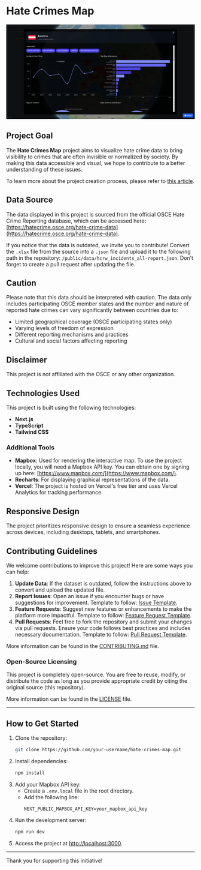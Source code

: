 # Hate Crimes Map

![Hate Crimes Map](public/screen.png)

## Project Goal

The **Hate Crimes Map** project aims to visualize hate crime data to bring visibility to crimes that are often invisible or normalized by society. By making this data accessible and visual, we hope to contribute to a better understanding of these issues.

To learn more about the project creation process, please refer to [this article](https://koadt.vercel.app/blog/hate-crimes-map-visualizing-hate-crime-data-for-greater-awareness/).

## Data Source

The data displayed in this project is sourced from the official OSCE Hate Crime Reporting database, which can be accessed here: [https://hatecrime.osce.org/hate-crime-data](https://hatecrime.osce.org/hate-crime-data).

If you notice that the data is outdated, we invite you to contribute! Convert the `.xlsx` file from the source into a `.json` file and upload it to the following path in the repository: `/public/data/hcrw_incidents_all-report.json`. Don’t forget to create a pull request after updating the file.

## Caution

Please note that this data should be interpreted with caution. The data only includes participating OSCE member states and the number and nature of reported hate crimes can vary significantly between countries due to:

- Limited geographical coverage (OSCE participating states only)
- Varying levels of freedom of expression
- Different reporting mechanisms and practices
- Cultural and social factors affecting reporting

## Disclaimer

This project is not affiliated with the OSCE or any other organization.

## Technologies Used

This project is built using the following technologies:

- **Next.js**
- **TypeScript**
- **Tailwind CSS**

### Additional Tools

- **Mapbox**: Used for rendering the interactive map. To use the project locally, you will need a Mapbox API key. You can obtain one by signing up here: [https://www.mapbox.com/](https://www.mapbox.com/).
- **Recharts**: For displaying graphical representations of the data.
- **Vercel**: The project is hosted on Vercel's free tier and uses Vercel Analytics for tracking performance.

## Responsive Design

The project prioritizes responsive design to ensure a seamless experience across devices, including desktops, tablets, and smartphones.

## Contributing Guidelines

We welcome contributions to improve this project! Here are some ways you can help:

1. **Update Data**: If the dataset is outdated, follow the instructions above to convert and upload the updated file.
2. **Report Issues**: Open an issue if you encounter bugs or have suggestions for improvement. Template to follow: [Issue Template](https://raw.githubusercontent.com/kOaDT/hate-crimes-map/refs/heads/develop/.github/ISSUE_TEMPLATE/bug_report.md).
3. **Feature Requests**: Suggest new features or enhancements to make the platform more impactful. Template to follow: [Feature Request Template](https://raw.githubusercontent.com/kOaDT/hate-crimes-map/refs/heads/develop/.github/ISSUE_TEMPLATE/feature_request.md).
4. **Pull Requests**: Feel free to fork the repository and submit your changes via pull requests. Ensure your code follows best practices and includes necessary documentation. Template to follow: [Pull Request Template](https://raw.githubusercontent.com/kOaDT/hate-crimes-map/refs/heads/develop/.github/PULL_REQUEST_TEMPLATE/pull_request_template.md).

More information can be found in the [CONTRIBUTING.md](CONTRIBUTING.md) file.

### Open-Source Licensing

This project is completely open-source. You are free to reuse, modify, or distribute the code as long as you provide appropriate credit by citing the original source (this repository).

More information can be found in the [LICENSE](LICENSE) file.

---

## How to Get Started

1. Clone the repository:
   ```bash
   git clone https://github.com/your-username/hate-crimes-map.git
   ```
2. Install dependencies:
   ```bash
   npm install
   ```
3. Add your Mapbox API key:
   - Create a `.env.local` file in the root directory.
   - Add the following line:
     ```
     NEXT_PUBLIC_MAPBOX_API_KEY=your_mapbox_api_key
     ```
4. Run the development server:
   ```bash
   npm run dev
   ```
5. Access the project at [http://localhost:3000](http://localhost:3000).

---

Thank you for supporting this initiative!
